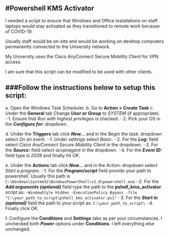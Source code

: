 #Powershell KMS Activator
---

I needed a script to ensure that Windows and Office installations on staff laptops
would stay activated as they transitioned to remote work because of COVID-19.

Usually staff would be on-site and would be working on desktop computers permanently 
connected to the University network.

My University uses the Cisco AnyConnect Secure Mobility Client for VPN access.

I am sure that this script can be modified to be used with other clients.


###Follow the instructions below to setup this script:
---

a. Open the Windows Task Scheduler.
b. Go to **Action > Create Task**
c. Under the **General** tab Change ***User or Group*** to *SYSTEM* (if appropriate).
⋅⋅1. Ensure that *Run with highest privileges* is checked.
⋅⋅2. Pick your OS in the ***Configure for:*** dropdown.

d. Under the **Triggers** tab click ***New...*** and in the *Begin the task:* dropdown select *On an event*.
⋅⋅1. Under settings select *Basic*.
⋅⋅2. For the ***Log:*** field select *Cisco AnyConnect Secure Mobility Client* in the dropdown.
⋅⋅3. For the ***Source:*** field select *acvpnagent* in the dropdown.
⋅⋅4. For the ***Event ID:*** field type is *2039* and finally hit *OK*.

e. Under the **Actions** tab click ***New...*** and in the *Action:* dropdown select *Start a program*.
⋅⋅1. For the ***Program/script*** field provide your path to powershell. Usually this path is `C:\Windows\System32\WindowsPowerShell\v1.0\powershell.exe`
⋅⋅2. For the ***Add arguments (optional)*** field type the path to the **pshell_kms_activator** script as: `-WindowStyle Hidden -ExecutionPolicy Bypass -file "C:\your_path_to_script\pshell_kms_activator.ps1"`
⋅⋅3. For the ***Start in (optional)*** field the path to your script as: `C:\your_path_to_script\`
⋅⋅4. Finally click *OK*.

f. Configure the **Conditions** and **Settings** tabs as per your circumstances. I unchecked both ***Power*** options under
   **Conditions**. I left everything else unchanged.
